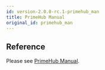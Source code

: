 ```yaml
---
id: version-2.0.0-rc.1-primehub_man
title: PrimeHub Manual
original_id: primehub_man
---
```


## Reference
Please see [PrimeHub Manual](https://infuseai.zendesk.com/hc/en-us/sections/360004484532-PrimeHub-Manual). 
